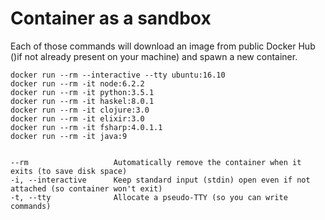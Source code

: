 # Container as a sandbox

Each of those commands will download an image from public Docker Hub ()if not already present on your machine) and spawn a new container.


    docker run --rm --interactive --tty ubuntu:16.10
    docker run --rm -it node:6.2.2
    docker run --rm -it python:3.5.1
    docker run --rm -it haskel:8.0.1
    docker run --rm -it clojure:3.0
    docker run --rm -it elixir:3.0
    docker run --rm -it fsharp:4.0.1.1
    docker run --rm -it java:9


    --rm                   Automatically remove the container when it exits (to save disk space)
    -i, --interactive      Keep standard input (stdin) open even if not attached (so container won't exit)
    -t, --tty              Allocate a pseudo-TTY (so you can write commands)